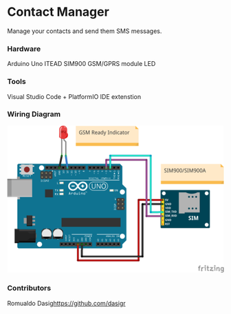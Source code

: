 Contact Manager
===============

Manage your contacts and send them SMS messages.

### Hardware

Arduino Uno
ITEAD SIM900 GSM/GPRS module
LED

### Tools

Visual Studio Code + PlatformIO IDE extenstion

### Wiring Diagram

![SIM900 Wiring Diagram](https://github.com/ElexParts/ContactManager/blob/master/img/sim900-wiring-diagram.png)

### Contributors

Romualdo Dasig<https://github.com/dasigr>